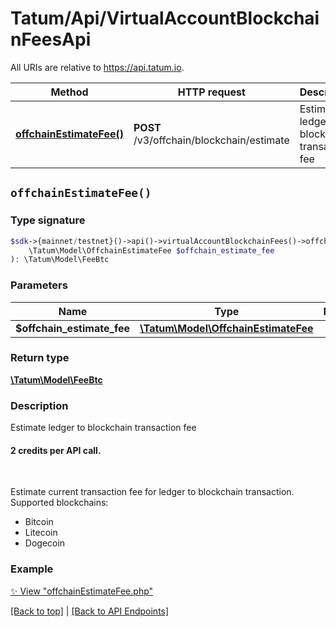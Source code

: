 # Tatum/Api/VirtualAccountBlockchainFeesApi

All URIs are relative to https://api.tatum.io.

Method | HTTP request | Description
------------- | ------------- | -------------
[**offchainEstimateFee()**](#offchainestimatefee) | **POST** /v3/offchain/blockchain/estimate | Estimate ledger to blockchain transaction fee


## `offchainEstimateFee()`

### Type signature

```php
$sdk->{mainnet/testnet}()->api()->virtualAccountBlockchainFees()->offchainEstimateFee(
    \Tatum\Model\OffchainEstimateFee $offchain_estimate_fee
): \Tatum\Model\FeeBtc
```

### Parameters

Name | Type | Description  | Notes
------------- | ------------- | ------------- | -------------
 **$offchain_estimate_fee** | [**\Tatum\Model\OffchainEstimateFee**](../Model/OffchainEstimateFee.md) |  |

### Return type

[**\Tatum\Model\FeeBtc**](../Model/FeeBtc.md)

### Description

Estimate ledger to blockchain transaction fee

<h4>2 credits per API call.</h4><br/> <p>Estimate current transaction fee for ledger to blockchain transaction.<br/> Supported blockchains: <ul> <li>Bitcoin</li> <li>Litecoin</li> <li>Dogecoin</li> </ul> </p>

### Example

[✨ View "offchainEstimateFee.php"](../../examples/Api/VirtualAccountBlockchainFeesApi/offchainEstimateFee.php)

[[Back to top]](#) | [[Back to API Endpoints]](../index.md#api-endpoints)
